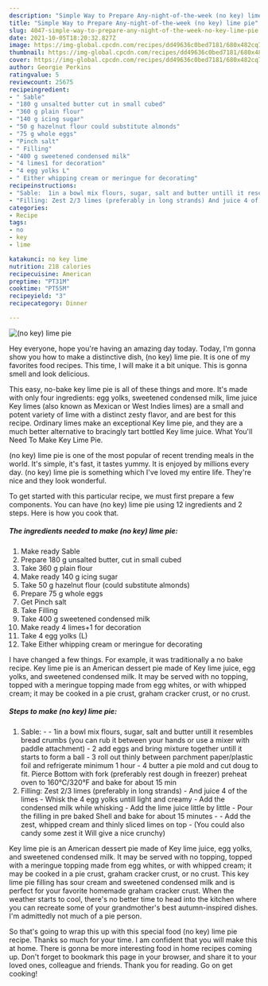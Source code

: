 ```yaml
---
description: "Simple Way to Prepare Any-night-of-the-week (no key) lime pie"
title: "Simple Way to Prepare Any-night-of-the-week (no key) lime pie"
slug: 4047-simple-way-to-prepare-any-night-of-the-week-no-key-lime-pie
date: 2021-10-05T18:20:32.827Z
image: https://img-global.cpcdn.com/recipes/dd49636c0bed7181/680x482cq70/no-key-lime-pie-recipe-main-photo.jpg
thumbnail: https://img-global.cpcdn.com/recipes/dd49636c0bed7181/680x482cq70/no-key-lime-pie-recipe-main-photo.jpg
cover: https://img-global.cpcdn.com/recipes/dd49636c0bed7181/680x482cq70/no-key-lime-pie-recipe-main-photo.jpg
author: Georgie Perkins
ratingvalue: 5
reviewcount: 25675
recipeingredient:
- " Sable"
- "180 g unsalted butter cut in small cubed"
- "360 g plain flour"
- "140 g icing sugar"
- "50 g hazelnut flour could substitute almonds"
- "75 g whole eggs"
- "Pinch salt"
- " Filling"
- "400 g sweetened condensed milk"
- "4 limes1 for decoration"
- "4 egg yolks L"
- " Either whipping cream or meringue for decorating"
recipeinstructions:
- "Sable:  1in a bowl mix flours, sugar, salt and butter untill it resembles bread crumbs (you can rub it between your hands or use a mixer with paddle attachment) 2 add eggs and bring mixture together untill it starts to form a ball 3 roll out thinly between parchment paper/plastic foil and refrigerate minimum 1 hour 4 butter a pie mold and cut doug to fit. Pierce Bottom with fork (preferably rest dough in freezer) preheat oven to 160°C/320°F and bake for about 15 min"
- "Filling: Zest 2/3 limes (preferably in long strands) And juice 4 of the limes Whisk the 4 egg yolks untill light and creamy Add the condensed milk while whisking Add the lime juice little by little Pour the filling in pre baked Shell and bake for about 15 minutes  Add the zest, whipped cream and thinly sliced limes on top (You could also candy some zest it Will give a nice crunchy)"
categories:
- Recipe
tags:
- no
- key
- lime

katakunci: no key lime 
nutrition: 218 calories
recipecuisine: American
preptime: "PT31M"
cooktime: "PT55M"
recipeyield: "3"
recipecategory: Dinner

---
```



![(no key) lime pie](https://img-global.cpcdn.com/recipes/dd49636c0bed7181/680x482cq70/no-key-lime-pie-recipe-main-photo.jpg)

Hey everyone, hope you're having an amazing day today. Today, I'm gonna show you how to make a distinctive dish, (no key) lime pie. It is one of my favorites food recipes. This time, I will make it a bit unique. This is gonna smell and look delicious.

This easy, no-bake key lime pie is all of these things and more. It&#39;s made with only four ingredients: egg yolks, sweetened condensed milk, lime juice Key limes (also known as Mexican or West Indies limes) are a small and potent variety of lime with a distinct zesty flavor, and are best for this recipe. Ordinary limes make an exceptional Key lime pie, and they are a much better alternative to bracingly tart bottled Key lime juice. What You&#39;ll Need To Make Key Lime Pie.

(no key) lime pie is one of the most popular of recent trending meals in the world. It's simple, it's fast, it tastes yummy. It is enjoyed by millions every day. (no key) lime pie is something which I've loved my entire life. They're nice and they look wonderful.


To get started with this particular recipe, we must first prepare a few components. You can have (no key) lime pie using 12 ingredients and 2 steps. Here is how you cook that.

<!--inarticleads1-->

##### The ingredients needed to make (no key) lime pie:

1. Make ready  Sable
1. Prepare 180 g unsalted butter, cut in small cubed
1. Take 360 g plain flour
1. Make ready 140 g icing sugar
1. Take 50 g hazelnut flour (could substitute almonds)
1. Prepare 75 g whole eggs
1. Get Pinch salt
1. Take  Filling
1. Take 400 g sweetened condensed milk
1. Make ready 4 limes+1 for decoration
1. Take 4 egg yolks (L)
1. Take  Either whipping cream or meringue for decorating


I have changed a few things. For example, it was traditionally a no bake recipe. Key lime pie is an American dessert pie made of Key lime juice, egg yolks, and sweetened condensed milk. It may be served with no topping, topped with a meringue topping made from egg whites, or with whipped cream; it may be cooked in a pie crust, graham cracker crust, or no crust. 

<!--inarticleads2-->

##### Steps to make (no key) lime pie:

1. Sable: -  - 1in a bowl mix flours, sugar, salt and butter untill it resembles bread crumbs (you can rub it between your hands or use a mixer with paddle attachment) - 2 add eggs and bring mixture together untill it starts to form a ball - 3 roll out thinly between parchment paper/plastic foil and refrigerate minimum 1 hour - 4 butter a pie mold and cut doug to fit. Pierce Bottom with fork (preferably rest dough in freezer) preheat oven to 160°C/320°F and bake for about 15 min
1. Filling: Zest 2/3 limes (preferably in long strands) - And juice 4 of the limes - Whisk the 4 egg yolks untill light and creamy - Add the condensed milk while whisking - Add the lime juice little by little - Pour the filling in pre baked Shell and bake for about 15 minutes -  - Add the zest, whipped cream and thinly sliced limes on top - (You could also candy some zest it Will give a nice crunchy)


Key lime pie is an American dessert pie made of Key lime juice, egg yolks, and sweetened condensed milk. It may be served with no topping, topped with a meringue topping made from egg whites, or with whipped cream; it may be cooked in a pie crust, graham cracker crust, or no crust. This key lime pie filling has sour cream and sweetened condensed milk and is perfect for your favorite homemade graham cracker crust. When the weather starts to cool, there&#39;s no better time to head into the kitchen where you can recreate some of your grandmother&#39;s best autumn-inspired dishes. I&#39;m admittedly not much of a pie person. 

So that's going to wrap this up with this special food (no key) lime pie recipe. Thanks so much for your time. I am confident that you will make this at home. There is gonna be more interesting food in home recipes coming up. Don't forget to bookmark this page in your browser, and share it to your loved ones, colleague and friends. Thank you for reading. Go on get cooking!
